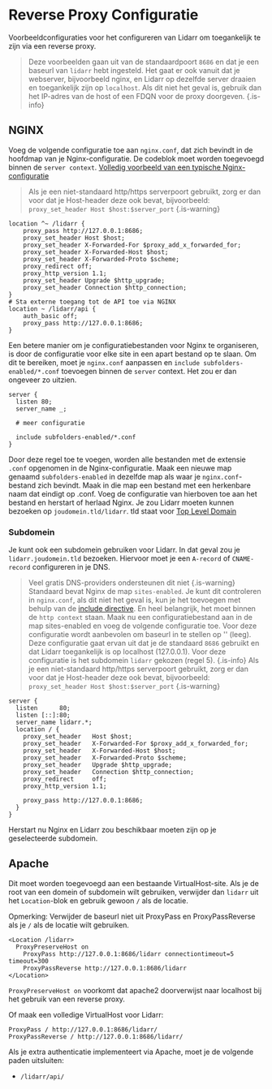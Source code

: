 # Reverse Proxy Configuratie

Voorbeeldconfiguraties voor het configureren van Lidarr om toegankelijk te zijn via een reverse proxy.

> Deze voorbeelden gaan uit van de standaardpoort `8686` en dat je een baseurl van `lidarr` hebt ingesteld. Het gaat er ook vanuit dat je webserver, bijvoorbeeld nginx, en Lidarr op dezelfde server draaien en toegankelijk zijn op `localhost`. Als dit niet het geval is, gebruik dan het IP-adres van de host of een FDQN voor de proxy doorgeven.
{.is-info}

## NGINX

Voeg de volgende configuratie toe aan `nginx.conf`, dat zich bevindt in de hoofdmap van je Nginx-configuratie. De codeblok moet worden toegevoegd binnen de `server context`. [Volledig voorbeeld van een typische Nginx-configuratie](https://www.nginx.com/resources/wiki/start/topics/examples/full/)

> Als je een niet-standaard http/https serverpoort gebruikt, zorg er dan voor dat je Host-header deze ook bevat, bijvoorbeeld: `proxy_set_header Host $host:$server_port` {.is-warning}

```nginx
location ^~ /lidarr {
    proxy_pass http://127.0.0.1:8686;
    proxy_set_header Host $host;
    proxy_set_header X-Forwarded-For $proxy_add_x_forwarded_for;
    proxy_set_header X-Forwarded-Host $host;
    proxy_set_header X-Forwarded-Proto $scheme;
    proxy_redirect off;
    proxy_http_version 1.1;
    proxy_set_header Upgrade $http_upgrade;
    proxy_set_header Connection $http_connection;
}
# Sta externe toegang tot de API toe via NGINX
location ~ /lidarr/api {
    auth_basic off;
    proxy_pass http://127.0.0.1:8686;
}
```

Een betere manier om je configuratiebestanden voor Nginx te organiseren, is door de configuratie voor elke site in een apart bestand op te slaan.
Om dit te bereiken, moet je `nginx.conf` aanpassen en `include subfolders-enabled/*.conf` toevoegen binnen de `server` context. Het zou er dan ongeveer zo uitzien.

```nginx
server {
  listen 80;
  server_name _;
  
  # meer configuratie
  
  include subfolders-enabled/*.conf
}
```

Door deze regel toe te voegen, worden alle bestanden met de extensie `.conf` opgenomen in de Nginx-configuratie. Maak een nieuwe map genaamd `subfolders-enabled` in dezelfde map als waar je `nginx.conf`-bestand zich bevindt. Maak in die map een bestand met een herkenbare naam dat eindigt op .conf. Voeg de configuratie van hierboven toe aan het bestand en herstart of herlaad Nginx. Je zou Lidarr moeten kunnen bezoeken op `joudomein.tld/lidarr`. tld staat voor [Top Level Domain](https://en.wikipedia.org/wiki/List_of_Internet_top-level_domains)

### Subdomein

Je kunt ook een subdomein gebruiken voor Lidarr. In dat geval zou je `lidarr.joudomein.tld` bezoeken. Hiervoor moet je een `A-record` of `CNAME-record` configureren in je DNS.
> Veel gratis DNS-providers ondersteunen dit niet {.is-warning}
Standaard bevat Nginx de map `sites-enabled`. Je kunt dit controleren in `nginx.conf`, als dit niet het geval is, kun je het toevoegen met behulp van de [include directive](http://nginx.org/en/docs/ngx_core_module.html#include). En heel belangrijk, het moet binnen de `http context` staan. Maak nu een configuratiebestand aan in de map sites-enabled en voeg de volgende configuratie toe.
> Voor deze configuratie wordt aanbevolen om baseurl in te stellen op '' (leeg). Deze configuratie gaat ervan uit dat je de standaard `8686` gebruikt en dat Lidarr toegankelijk is op localhost (127.0.0.1). Voor deze configuratie is het subdomein `lidarr` gekozen (regel 5). {.is-info}
> Als je een niet-standaard http/https serverpoort gebruikt, zorg er dan voor dat je Host-header deze ook bevat, bijvoorbeeld: `proxy_set_header Host $host:$server_port` {.is-warning}

```nginx
server {
  listen      80;
  listen [::]:80;
  server_name lidarr.*;
  location / {
    proxy_set_header   Host $host;
    proxy_set_header   X-Forwarded-For $proxy_add_x_forwarded_for;
    proxy_set_header   X-Forwarded-Host $host;
    proxy_set_header   X-Forwarded-Proto $scheme;
    proxy_set_header   Upgrade $http_upgrade;
    proxy_set_header   Connection $http_connection;
    proxy_redirect     off;
    proxy_http_version 1.1;
    
    proxy_pass http://127.0.0.1:8686;
  }
}
```

Herstart nu Nginx en Lidarr zou beschikbaar moeten zijn op je geselecteerde subdomein.

## Apache

Dit moet worden toegevoegd aan een bestaande VirtualHost-site. Als je de root van een domein of subdomein wilt gebruiken, verwijder dan `lidarr` uit het `Location`-blok en gebruik gewoon `/` als de locatie.

Opmerking: Verwijder de baseurl niet uit ProxyPass en ProxyPassReverse als je `/` als de locatie wilt gebruiken.

```none
<Location /lidarr>
  ProxyPreserveHost on
    ProxyPass http://127.0.0.1:8686/lidarr connectiontimeout=5 timeout=300
    ProxyPassReverse http://127.0.0.1:8686/lidarr
</Location>
```

`ProxyPreserveHost on` voorkomt dat apache2 doorverwijst naar localhost bij het gebruik van een reverse proxy.

Of maak een volledige VirtualHost voor Lidarr:

```none
ProxyPass / http://127.0.0.1:8686/lidarr/
ProxyPassReverse / http://127.0.0.1:8686/lidarr/
```

Als je extra authenticatie implementeert via Apache, moet je de volgende paden uitsluiten:

- `/lidarr/api/`